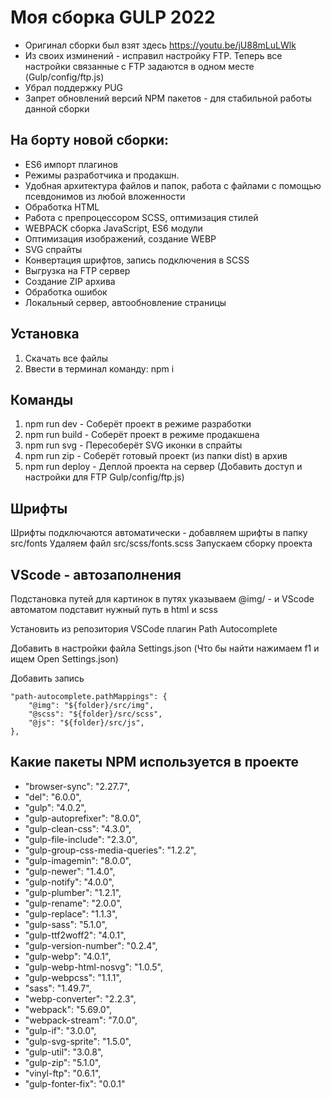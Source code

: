 # Моя сборка GULP 2022
* Оригинал сборки был взят здесь https://youtu.be/jU88mLuLWlk
* Из своих изминений - исправил настройку FTP. Теперь все настройки связанные с FTP задаются в одном месте (Gulp/config/ftp.js)
* Убрал поддержку PUG
* Запрет обновлений версий NPM пакетов - для стабильной работы данной сборки

## На борту новой сборки:
* ES6 импорт плагинов
* Режимы разработчика и продакшн.
* Удобная архитектура файлов и папок, работа с файлами с помощью псевдонимов из любой вложенности
* Обработка HTML
* Работа с препроцессором SCSS, оптимизация стилей
* WEBPACK сборка JavaScript, ES6 модули
* Оптимизация изображений, создание WEBP
* SVG спрайты
* Конвертация шрифтов, запись подключения в SCSS
* Выгрузка на FTP сервер
* Создание ZIP архива
* Обработка ошибок
* Локальный сервер, автообновление страницы

## Установка
1. Скачать все файлы
2. Ввести в терминал команду: npm i

## Команды
1. npm run dev - Соберёт проект в режиме разработки
2. npm run build - Соберёт проект в режиме продакшена
3. npm run svg - Пересоберёт SVG иконки в спрайты
4. npm run zip - Соберёт готовый проект (из папки dist) в архив
5. npm run deploy - Деплой проекта на сервер (Добавить доступ и настройки для FTP Gulp/config/ftp.js)

## Шрифты
Шрифты подключаются автоматически - добавляем шрифты в папку src/fonts
Удаляем файл src/scss/fonts.scss
Запускаем сборку проекта

## VScode - автозаполнения
Подстановка путей для картинок
в путях указываем @img/ - и VScode автоматом подставит нужный путь в html и scss

Установить из репозитория VSCode плагин Path Autocomplete

Добавить в настройки файла Settings.json
(Что бы найти нажимаем f1 и ищем Open Settings.json)

Добавить запись
```
"path-autocomplete.pathMappings": {
    "@img": "${folder}/src/img",
    "@scss": "${folder}/src/scss",
    "@js": "${folder}/src/js",
},
```

## Какие пакеты NPM используется в проекте
* "browser-sync": "2.27.7",
* "del": "6.0.0",
* "gulp": "4.0.2",
* "gulp-autoprefixer": "8.0.0",
* "gulp-clean-css": "4.3.0",
* "gulp-file-include": "2.3.0",
* "gulp-group-css-media-queries": "1.2.2",
* "gulp-imagemin": "8.0.0",
* "gulp-newer": "1.4.0",
* "gulp-notify": "4.0.0",
* "gulp-plumber": "1.2.1",
* "gulp-rename": "2.0.0",
* "gulp-replace": "1.1.3",
* "gulp-sass": "5.1.0",
* "gulp-ttf2woff2": "4.0.1",
* "gulp-version-number": "0.2.4",
* "gulp-webp": "4.0.1",
* "gulp-webp-html-nosvg": "1.0.5",
* "gulp-webpcss": "1.1.1",
* "sass": "1.49.7",
* "webp-converter": "2.2.3",
* "webpack": "5.69.0",
* "webpack-stream": "7.0.0",
* "gulp-if": "3.0.0",
* "gulp-svg-sprite": "1.5.0",
* "gulp-util": "3.0.8",
* "gulp-zip": "5.1.0",
* "vinyl-ftp": "0.6.1",
* "gulp-fonter-fix": "0.0.1"